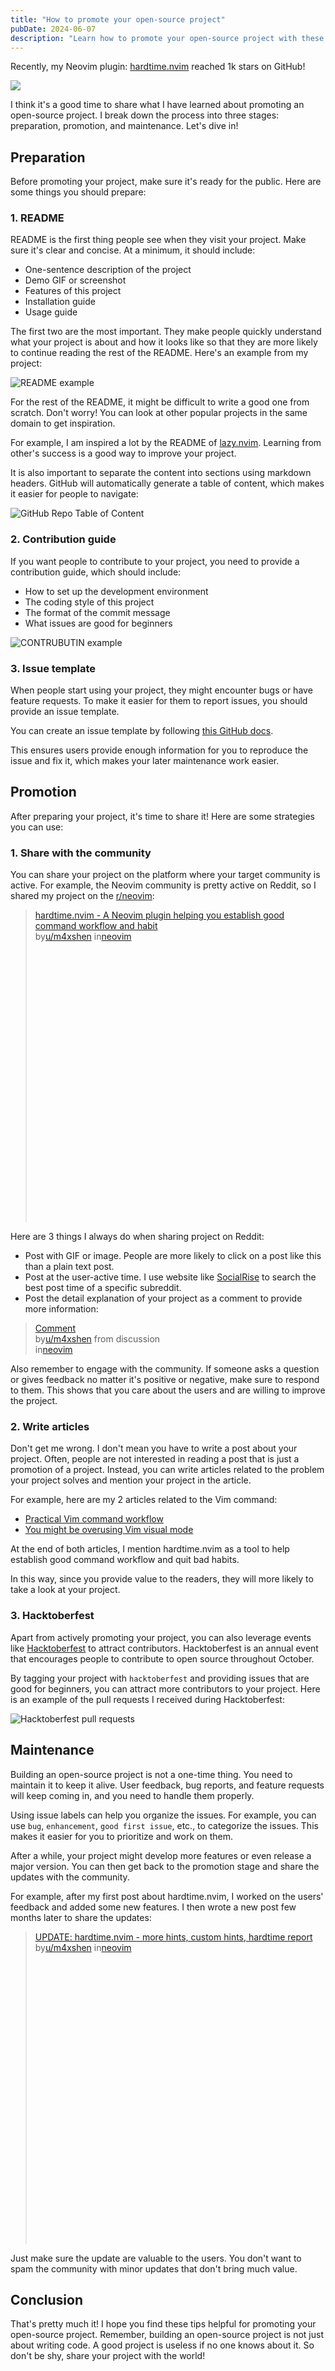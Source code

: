 ```yaml
---
title: "How to promote your open-source project"
pubDate: 2024-06-07
description: "Learn how to promote your open-source project with these tips. From preparing your project to sharing it with the community, discover the strategies to attract users and contributors."
---
```


Recently, my Neovim plugin: [hardtime.nvim](https://github.com/m4xshen/hardtime.nvim) reached 1k stars on GitHub!

![](/images/hardtime-1k-stars.png)

I think it's a good time to share what I have learned about promoting an open-source project. I break down the process into three stages: preparation, promotion, and maintenance. Let's dive in!

## Preparation

Before promoting your project, make sure it's ready for the public. Here are some things you should prepare:

### 1. README

README is the first thing people see when they visit your project. Make sure it's clear and concise. At a minimum, it should include:

- One-sentence description of the project
- Demo GIF or screenshot
- Features of this project
- Installation guide
- Usage guide

The first two are the most important. They make people quickly understand what your project is about and how it looks like so that they are more likely to continue reading the rest of the README. Here's an example from my project:

![README example](/images/readme-example.png)

For the rest of the README, it might be difficult to write a good one from scratch. Don't worry! You can look at other popular projects in the same domain to get inspiration.

For example, I am inspired a lot by the README of [lazy.nvim](https://github.com/folke/lazy.nvim). Learning from other's success is a good way to improve your project.

It is also important to separate the content into sections using markdown headers. GitHub will automatically generate a table of content, which makes it easier for people to navigate:

![GitHub Repo Table of Content](/images/github-repo-toc.png)

### 2. Contribution guide

If you want people to contribute to your project, you need to provide a contribution guide, which should include:

- How to set up the development environment
- The coding style of this project
- The format of the commit message
- What issues are good for beginners

![CONTRUBUTIN example](/images/contributing-example.png)

### 3. Issue template

When people start using your project, they might encounter bugs or have feature requests. To make it easier for them to report issues, you should provide an issue template.

You can create an issue template by following [this GitHub docs](https://docs.github.com/en/communities/using-templates-to-encourage-useful-issues-and-pull-requests/configuring-issue-templates-for-your-repository).

This ensures users provide enough information for you to reproduce the issue and fix it, which makes your later maintenance work easier.

## Promotion

After preparing your project, it's time to share it! Here are some strategies you can use:

### 1. Share with the community

You can share your project on the platform where your target community is active. For example, the Neovim community is pretty active on Reddit, so I shared my project on the [r/neovim](https://www.reddit.com/r/neovim/):

<blockquote class="reddit-embed-bq" style="height:500px" data-embed-theme="dark" data-embed-showedits="false" data-embed-created="2024-06-07T07:16:09.555Z" data-embed-height="566"><a href="https://www.reddit.com/r/neovim/comments/14jferq/hardtimenvim_a_neovim_plugin_helping_you/">hardtime.nvim - A Neovim plugin helping you establish good command workflow and habit</a><br> by<a href="https://www.reddit.com/user/m4xshen/">u/m4xshen</a> in<a href="https://www.reddit.com/r/neovim/">neovim</a></blockquote><script async="" src="https://embed.reddit.com/widgets.js" charset="UTF-8"></script>

Here are 3 things I always do when sharing project on Reddit:

- Post with GIF or image. People are more likely to click on a post like this than a plain text post.
- Post at the user-active time. I use website like [SocialRise](https://social-rise.com/subreddit-analysis) to search the best post time of a specific subreddit.
- Post the detail explanation of your project as a comment to provide more information:

<blockquote class="reddit-embed-bq" data-embed-theme="dark" data-embed-showedits="false" data-embed-created="2024-06-07T07:20:08.959Z" data-embed-height="641"><a href="https://www.reddit.com/r/neovim/comments/14jferq/comment/jpkuvyz/">Comment</a><br> by<a href="https://www.reddit.com/user/m4xshen/">u/m4xshen</a> from discussion<a href="https://www.reddit.com/r/neovim/comments/14jferq/hardtimenvim_a_neovim_plugin_helping_you/"><no value=""></no></a><br> in<a href="https://www.reddit.com/r/neovim/">neovim</a></blockquote><script async="" src="https://embed.reddit.com/widgets.js" charset="UTF-8"></script>

Also remember to engage with the community. If someone asks a question or gives feedback no matter it's positive or negative, make sure to respond to them. This shows that you care about the users and are willing to improve the project.

### 2. Write articles

Don't get me wrong. I don't mean you have to write a post about your project. Often, people are not interested in reading a post that is just a promotion of a project. Instead, you can write articles related to the problem your project solves and mention your project in the article.

For example, here are my 2 articles related to the Vim command:

- [Practical Vim command workflow](/posts/vim-command-workflow)
- [You might be overusing Vim visual mode](/posts/overuse-vim-visual-mode)

At the end of both articles, I mention hardtime.nvim as a tool to help establish good command workflow and quit bad habits.

In this way, since you provide value to the readers, they will more likely to take a look at your project.

### 3. Hacktoberfest

Apart from actively promoting your project, you can also leverage events like [Hacktoberfest](https://hacktoberfest.com) to attract contributors. Hacktoberfest is an annual event that encourages people to contribute to open source throughout October.

By tagging your project with `hacktoberfest` and providing issues that are good for beginners, you can attract more contributors to your project. Here is an example of the pull requests I received during Hacktoberfest:

![Hacktoberfest pull requests](/images/hacktoberfest-pull-requests.png)

## Maintenance

Building an open-source project is not a one-time thing. You need to maintain it to keep it alive. User feedback, bug reports, and feature requests will keep coming in, and you need to handle them properly.

Using issue labels can help you organize the issues. For example, you can use `bug`, `enhancement`, `good first issue`, etc., to categorize the issues. This makes it easier for you to prioritize and work on them.

After a while, your project might develop more features or even release a major version. You can then get back to the promotion stage and share the updates with the community.

For example, after my first post about hardtime.nvim, I worked on the users' feedback and added some new features. I then wrote a new post few months later to share the updates:

<blockquote class="reddit-embed-bq" style="height:500px" data-embed-theme="dark" data-embed-showedits="false" data-embed-created="2024-06-07T08:43:29.307Z" data-embed-height="546"><a href="https://www.reddit.com/r/neovim/comments/15wapw7/update_hardtimenvim_more_hints_custom_hints/">UPDATE: hardtime.nvim - more hints, custom hints, hardtime report</a><br> by<a href="https://www.reddit.com/user/m4xshen/">u/m4xshen</a> in<a href="https://www.reddit.com/r/neovim/">neovim</a></blockquote><script async="" src="https://embed.reddit.com/widgets.js" charset="UTF-8"></script>

Just make sure the update are valuable to the users. You don't want to spam the community with minor updates that don't bring much value.

## Conclusion

That's pretty much it! I hope you find these tips helpful for promoting your open-source project. Remember, building an open-source project is not just about writing code. A good project is useless if no one knows about it. So don't be shy, share your project with the world!
